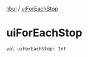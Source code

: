 [libui](index.md) / [uiForEachStop](./ui-for-each-stop.md)

# uiForEachStop

`val uiForEachStop: Int`